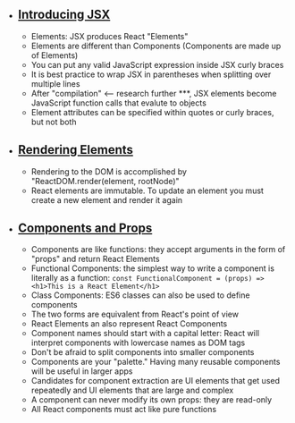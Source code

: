 * ## [Introducing JSX](https://reactjs.org/docs/introducing-jsx.html)
  * Elements: JSX produces React "Elements"
  * Elements are different than Components (Components are made up of Elements)
  * You can put any valid JavaScript expression inside JSX curly braces
  * It is best practice to wrap JSX in parentheses when splitting over multiple lines
  * After "compilation" <-- research further ***, JSX elements become JavaScript function calls that evalute to objects
  * Element attributes can be specified within quotes or curly braces, but not both

* ## [Rendering Elements](https://reactjs.org/docs/rendering-elements.html)
  * Rendering to the DOM is accomplished by "ReactDOM.render(element, rootNode)"
  * React elements are immutable. To update an element you must create a new element and render it again

* ## [Components and Props](https://reactjs.org/docs/components-and-props.html)
  * Components are like functions: they accept arguments in the form of "props" and return React Elements
  * Functional Components: the simplest way to write a component is literally as a function: `const FunctionalComponent = (props) => <h1>This is a React Element</h1>`
  * Class Components: ES6 classes can also be used to define components
  * The two forms are equivalent from React's point of view
  * React Elements an also represent React Components
  * Component names should start with a capital letter: React will interpret components with lowercase names as DOM tags
  * Don't be afraid to split components into smaller components
  * Components are your "palette." Having many reusable components will be useful in larger apps
  * Candidates for component extraction are UI elements that get used repeatedly and UI elements that are large and complex
  * A component can never modify its own props: they are read-only
  * All React components must act like pure functions